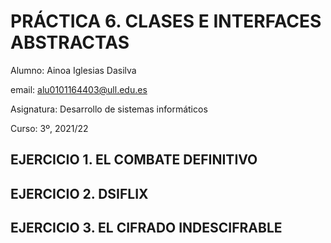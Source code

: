 # PRÁCTICA 6.  CLASES E INTERFACES ABSTRACTAS

Alumno: Ainoa Iglesias Dasilva

email: alu0101164403@ull.edu.es

Asignatura: Desarrollo de sistemas informáticos

Curso: 3º, 2021/22

## EJERCICIO 1. EL COMBATE DEFINITIVO

## EJERCICIO 2. DSIFLIX

## EJERCICIO 3. EL CIFRADO INDESCIFRABLE

